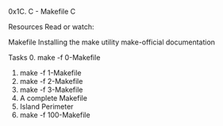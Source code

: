 0x1C. C - Makefile
C

Resources
Read or watch:

Makefile
Installing the make utility
make-official documentation

Tasks
0. make -f 0-Makefile
1. make -f 1-Makefile
2. make -f 2-Makefile
3. make -f 3-Makefile
4. A complete Makefile
5. Island Perimeter
6. make -f 100-Makefile
